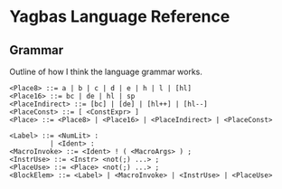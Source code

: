 # Yagbas Language Reference

## Grammar

Outline of how I think the language grammar works.

```
<Place8> ::= a | b | c | d | e | h | l | [hl]
<Place16> ::= bc | de | hl | sp
<PlaceIndirect> ::= [bc] | [de] | [hl++] | [hl--]
<PlaceConst> ::= [ <ConstExpr> ]
<Place> ::= <Place8> | <Place16> | <PlaceIndirect> | <PlaceConst>

<Label> ::= <NumLit> :
          | <Ident> :
<MacroInvoke> ::= <Ident> ! ( <MacroArgs> ) ;
<InstrUse> ::= <Instr> <not(;) ...> ;
<PlaceUse> ::= <Place> <not(;) ...> ;
<BlockElem> ::= <Label> | <MacroInvoke> | <InstrUse> | <PlaceUse>
```

<!--

<Ident> ::= primitive

<NumberLiteral> ::= primitive

<ConstExpr> ::= <NumberLiteral> | <MacroInvoke>

<Data8> ::= <Place8> | <ConstExpr>

<ConstDecl> ::= const <Ident> = <ConstExpr> ;

<SectionDecl> ::= section <Ident> [ <0+ Location, comma separated> ] { <0+ BlockElement> }

<Label> ::= <Ident> | <NumberLiteral>

<MacroInvoke> ::= <Ident> ! ( <0+ TokenTrees> )

<AluOp> ::= add | adc | sub | sbc | and | xor | or | cp

<Condition> ::= cy | nc | z | nz | al

<JumpStatement> ::= jp <ConstExpr> | jp <Condition> , <ConstExpr> | jp hl

<DecStatement> ::= dec <Place8> | dec <Place16>

<AluStatement> ::= <AluOp> a , <Data8> | <AluOp> <Data8>

<LoadSpecialAddr> ::= bc | de | hl-- | hl++ | <ConstExpr>

<LoadStatement> ::= ld <Place8> , <Data8>
                  | ld <Place16> , <ConstExpr>
                  | ld [ <LoadSpecialAddr> ] , a
                  | ld a , [ <LoadSpecialAddr> ]
                  | ld [ <ConstExpr> ] , sp
                  | ld [ <ConstExpr> ] , a
                  | ld hl , sp + <ConstExpr>
                  | ld hl , sp
                  | ld sp , hl

<Statement> ::= <LoadStatement>
              | <AluStatement>
              | <JumpStatement>
              | <DecStatement>

<Location> ::= rom0

<BlockElement> ::= <Label> :
                 | <MacroInvoke> ;
                 | <Statement> ;
-->
